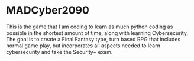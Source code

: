 # MADCyber2090
This is the game that I am coding to learn as much python coding as possible in the shortest amount of time, along with learning Cybersecurity. The goal is to create a Final Fantasy type, turn based RPG that includes normal game play, but incorporates all aspects needed to learn cybersecurity and take the Security+ exam. 
